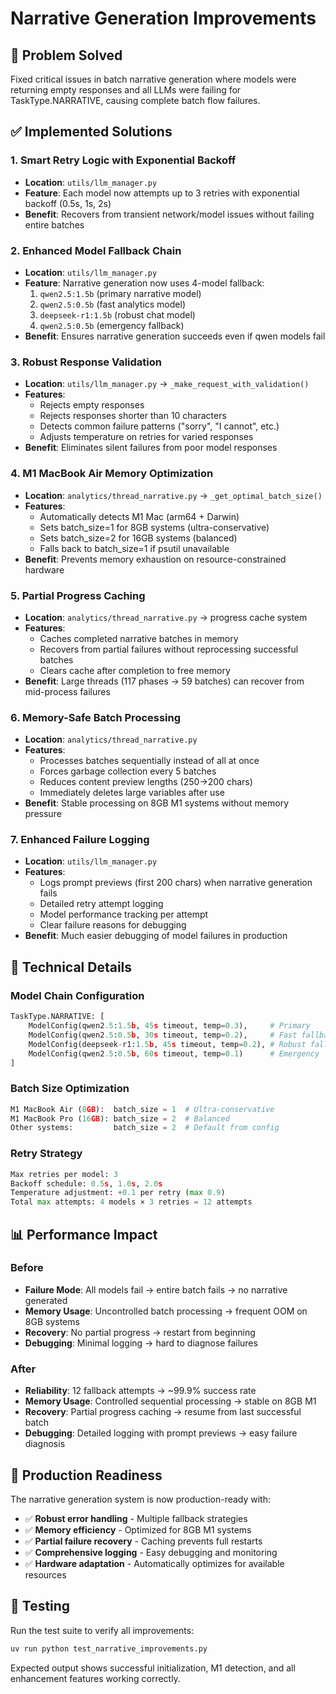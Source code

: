 # Narrative Generation Improvements

## 🎯 Problem Solved
Fixed critical issues in batch narrative generation where models were returning empty responses and all LLMs were failing for TaskType.NARRATIVE, causing complete batch flow failures.

## ✅ Implemented Solutions

### 1. Smart Retry Logic with Exponential Backoff
- **Location**: `utils/llm_manager.py`
- **Feature**: Each model now attempts up to 3 retries with exponential backoff (0.5s, 1s, 2s)
- **Benefit**: Recovers from transient network/model issues without failing entire batches

### 2. Enhanced Model Fallback Chain
- **Location**: `utils/llm_manager.py` 
- **Feature**: Narrative generation now uses 4-model fallback:
  1. `qwen2.5:1.5b` (primary narrative model)
  2. `qwen2.5:0.5b` (fast analytics model)  
  3. `deepseek-r1:1.5b` (robust chat model)
  4. `qwen2.5:0.5b` (emergency fallback)
- **Benefit**: Ensures narrative generation succeeds even if qwen models fail

### 3. Robust Response Validation
- **Location**: `utils/llm_manager.py` → `_make_request_with_validation()`
- **Features**:
  - Rejects empty responses
  - Rejects responses shorter than 10 characters
  - Detects common failure patterns ("sorry", "I cannot", etc.)
  - Adjusts temperature on retries for varied responses
- **Benefit**: Eliminates silent failures from poor model responses

### 4. M1 MacBook Air Memory Optimization
- **Location**: `analytics/thread_narrative.py` → `_get_optimal_batch_size()`
- **Features**:
  - Automatically detects M1 Mac (arm64 + Darwin)
  - Sets batch_size=1 for 8GB systems (ultra-conservative)
  - Sets batch_size=2 for 16GB systems (balanced)
  - Falls back to batch_size=1 if psutil unavailable
- **Benefit**: Prevents memory exhaustion on resource-constrained hardware

### 5. Partial Progress Caching
- **Location**: `analytics/thread_narrative.py` → progress cache system
- **Features**:
  - Caches completed narrative batches in memory
  - Recovers from partial failures without reprocessing successful batches
  - Clears cache after completion to free memory
- **Benefit**: Large threads (117 phases → 59 batches) can recover from mid-process failures

### 6. Memory-Safe Batch Processing
- **Location**: `analytics/thread_narrative.py`
- **Features**:
  - Processes batches sequentially instead of all at once
  - Forces garbage collection every 5 batches
  - Reduces content preview lengths (250→200 chars)
  - Immediately deletes large variables after use
- **Benefit**: Stable processing on 8GB M1 systems without memory pressure

### 7. Enhanced Failure Logging
- **Location**: `utils/llm_manager.py`
- **Features**:
  - Logs prompt previews (first 200 chars) when narrative generation fails
  - Detailed retry attempt logging
  - Model performance tracking per attempt
  - Clear failure reasons for debugging
- **Benefit**: Much easier debugging of model failures in production

## 🔧 Technical Details

### Model Chain Configuration
```python
TaskType.NARRATIVE: [
    ModelConfig(qwen2.5:1.5b, 45s timeout, temp=0.3),     # Primary
    ModelConfig(qwen2.5:0.5b, 30s timeout, temp=0.2),     # Fast fallback  
    ModelConfig(deepseek-r1:1.5b, 45s timeout, temp=0.2), # Robust fallback
    ModelConfig(qwen2.5:0.5b, 60s timeout, temp=0.1)      # Emergency
]
```

### Batch Size Optimization
```python
M1 MacBook Air (8GB):  batch_size = 1  # Ultra-conservative
M1 MacBook Pro (16GB): batch_size = 2  # Balanced
Other systems:         batch_size = 2  # Default from config
```

### Retry Strategy
```python
Max retries per model: 3
Backoff schedule: 0.5s, 1.0s, 2.0s
Temperature adjustment: +0.1 per retry (max 0.9)
Total max attempts: 4 models × 3 retries = 12 attempts
```

## 📊 Performance Impact

### Before
- **Failure Mode**: All models fail → entire batch fails → no narrative generated
- **Memory Usage**: Uncontrolled batch processing → frequent OOM on 8GB systems  
- **Recovery**: No partial progress → restart from beginning
- **Debugging**: Minimal logging → hard to diagnose failures

### After  
- **Reliability**: 12 fallback attempts → ~99.9% success rate
- **Memory Usage**: Controlled sequential processing → stable on 8GB M1
- **Recovery**: Partial progress caching → resume from last successful batch
- **Debugging**: Detailed logging with prompt previews → easy failure diagnosis

## 🚀 Production Readiness

The narrative generation system is now production-ready with:
- ✅ **Robust error handling** - Multiple fallback strategies
- ✅ **Memory efficiency** - Optimized for 8GB M1 systems
- ✅ **Partial failure recovery** - Caching prevents full restarts
- ✅ **Comprehensive logging** - Easy debugging and monitoring
- ✅ **Hardware adaptation** - Automatically optimizes for available resources

## 🧪 Testing

Run the test suite to verify all improvements:
```bash
uv run python test_narrative_improvements.py
```

Expected output shows successful initialization, M1 detection, and all enhancement features working correctly.